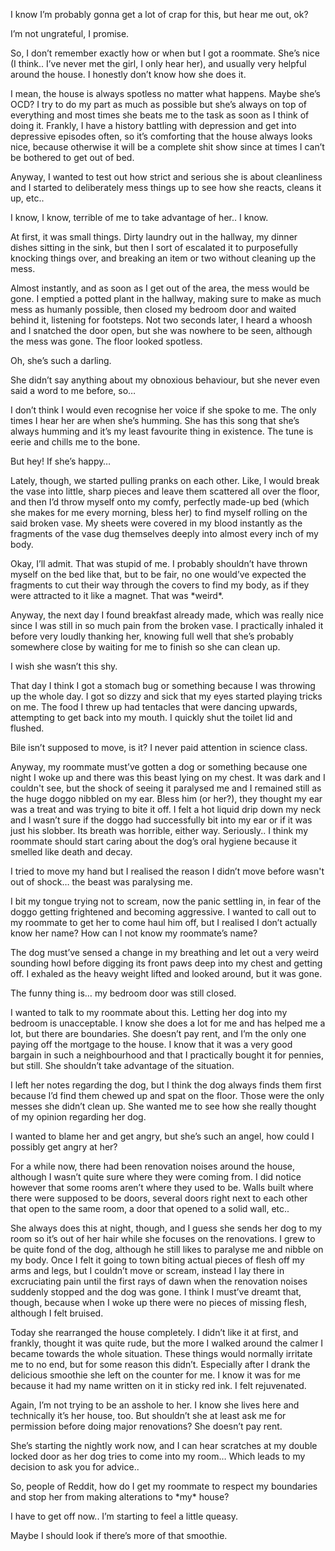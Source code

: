 I know I’m probably gonna get a lot of crap for this, but hear me out, ok?

I’m not ungrateful, I promise. 

So, I don’t remember exactly how or when but I got a roommate. She’s nice (I think.. I’ve never met the girl, I only hear her), and usually very helpful around the house. I honestly don’t know how she does it. 

I mean, the house is always spotless no matter what happens. Maybe she’s OCD? I try to do my part as much as possible but she’s always on top of everything and most times she beats me to the task as soon as I think of doing it. Frankly, I have a history battling with depression and get into depressive episodes often, so it’s comforting that the house always looks nice, because otherwise it will be a complete shit show since at times I can’t be bothered to get out of bed. 

Anyway, I wanted to test out how strict and serious she is about cleanliness and I started to deliberately mess things up to see how she reacts, cleans it up, etc.. 

I know, I know, terrible of me to take advantage of her.. I know. 

At first, it was small things. Dirty laundry out in the hallway, my dinner dishes sitting in the sink, but then I sort of escalated it to purposefully knocking things over, and breaking an item or two without cleaning up the mess. 

Almost instantly, and as soon as I get out of the area, the mess would be gone. I emptied a potted plant in the hallway, making sure to make as much mess as humanly possible, then closed my bedroom door and waited behind it, listening for footsteps. Not two seconds later, I heard a whoosh and I snatched the door open, but she was nowhere to be seen, although the mess was gone. The floor looked spotless. 

Oh, she’s such a darling. 

She didn’t say anything about my obnoxious behaviour, but she never even said a word to me before, so… 

I don’t think I would even recognise her voice if she spoke to me. The only times I hear her are when she’s humming. She has this song that she’s always humming and it’s my least favourite thing in existence. The tune is eerie and chills me to the bone. 

But hey! If she’s happy…

Lately, though, we started pulling pranks on each other. Like, I would break the vase into little, sharp pieces and leave them scattered all over the floor, and then I’d throw myself onto my comfy, perfectly made-up bed (which she makes for me every morning, bless her) to find myself rolling on the said broken vase. My sheets were covered in my blood instantly as the fragments of the vase dug themselves deeply into almost every inch of my body.

Okay, I’ll admit. That was stupid of me. I probably shouldn’t have thrown myself on the bed like that, but to be fair, no one would’ve expected the fragments to cut their way through the covers to find my body, as if they were attracted to it like a magnet. That was \*weird\*. 

Anyway, the next day I found breakfast already made, which was really nice since I was still in so much pain from the broken vase. I practically inhaled it before very loudly thanking her, knowing full well that she’s probably somewhere close by waiting for me to finish so she can clean up. 

I wish she wasn’t this shy. 

That day I think I got a stomach bug or something because I was throwing up the whole day. I got so dizzy and sick that my eyes started playing tricks on me. The food I threw up had tentacles that were dancing upwards, attempting to get back into my mouth. I quickly shut the toilet lid and flushed. 

Bile isn’t supposed to move, is it? I never paid attention in science class. 

Anyway, my roommate must’ve gotten a dog or something because one night I woke up and there was this beast lying on my chest. It was dark and I couldn't see, but the shock of seeing it paralysed me and I remained still as the huge doggo nibbled on my ear. Bless him (or her?), they thought my ear was a treat and was trying to bite it off. I felt a hot liquid drip down my neck and I wasn’t sure if the doggo had successfully bit into my ear or if it was just his slobber. Its breath was horrible, either way. Seriously.. I think my roommate should start caring about the dog’s oral hygiene because it smelled like death and decay. 

I tried to move my hand but I realised the reason I didn’t move before wasn't out of shock… the beast was paralysing me. 

I bit my tongue trying not to scream, now the panic settling in, in fear of the doggo getting frightened and becoming aggressive. I wanted to call out to my roommate to get her to come haul him off, but I realised I don’t actually know her name? How can I not know my roommate’s name?

The dog must’ve sensed a change in my breathing and let out a very weird sounding howl before digging its front paws deep into my chest and getting off. I exhaled as the heavy weight lifted and looked around, but it was gone. 

The funny thing is… my bedroom door was still closed. 

I wanted to talk to my roommate about this. Letting her dog into my bedroom is unacceptable. I know she does a lot for me and has helped me a lot, but there are boundaries. She doesn’t pay rent, and I’m the only one paying off the mortgage to the house. I know that it was a very good bargain in such a neighbourhood and that I practically bought it for pennies, but still. She shouldn’t take advantage of the situation. 

I left her notes regarding the dog, but I think the dog always finds them first because I’d find them chewed up and spat on the floor. Those were the only messes she didn’t clean up. She wanted me to see how she really thought of my opinion regarding her dog. 

I wanted to blame her and get angry, but she’s such an angel, how could I possibly get angry at her?

For a while now, there had been renovation noises around the house, although I wasn’t quite sure where they were coming from. I did notice however that some rooms aren’t where they used to be. Walls built where there were supposed to be doors, several doors right next to each other that open to the same room, a door that opened to a solid wall, etc.. 

She always does this at night, though, and I guess she sends her dog to my room so it’s out of her hair while she focuses on the renovations. I grew to be quite fond of the dog, although he still likes to paralyse me and nibble on my body. Once I felt it going to town biting actual pieces of flesh off my arms and legs, but I couldn’t move or scream, instead I lay there in excruciating pain until the first rays of dawn when the renovation noises suddenly stopped and the dog was gone. I think I must’ve dreamt that, though, because when I woke up there were no pieces of missing flesh, although I felt bruised. 

Today she rearranged the house completely. I didn’t like it at first, and frankly, thought it was quite rude, but the more I walked around the calmer I became towards the whole situation. These things would normally irritate me to no end, but for some reason this didn’t. Especially after I drank the delicious smoothie she left on the counter for me. I know it was for me because it had my name written on it in sticky red ink. I felt rejuvenated. 

Again, I’m not trying to be an asshole to her. I know she lives here and technically it’s her house, too. But shouldn’t she at least ask me for permission before doing major renovations? She doesn’t pay rent. 

She’s starting the nightly work now, and I can hear scratches at my double locked door as her dog tries to come into my room… Which leads to my decision to ask you for advice..

So, people of Reddit, how do I get my roommate to respect my boundaries and stop her from making alterations to \*my\* house?

I have to get off now.. I’m starting to feel a little queasy. 

Maybe I should look if there’s more of that smoothie.